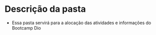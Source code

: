 # Descrição da pasta

 - Essa pasta servirá para a alocação das atividades e informações do Bootcamp Dio